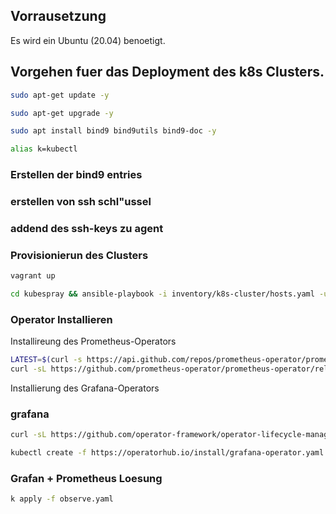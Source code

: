 ## Vorrausetzung
Es wird ein Ubuntu (20.04) benoetigt.
## Vorgehen fuer das Deployment des k8s Clusters.
```bash
sudo apt-get update -y
```

```bash
sudo apt-get upgrade -y
```

```bash
sudo apt install bind9 bind9utils bind9-doc -y
```

```bash
alias k=kubectl
```

### Erstellen der bind9 entries
### erstellen von ssh schl"ussel
### addend des ssh-keys zu agent
### Provisionierun des Clusters
```bash
vagrant up
```

```bash
cd kubespray && ansible-playbook -i inventory/k8s-cluster/hosts.yaml -u vagrant -b
```

### Operator Installieren
Installireung des Prometheus-Operators
```bash
LATEST=$(curl -s https://api.github.com/repos/prometheus-operator/prometheus-operator/releases/latest | jq -cr .tag_name)
curl -sL https://github.com/prometheus-operator/prometheus-operator/releases/download/${LATEST}/bundle.yaml | kubectl create -f -
```
Installierung des Grafana-Operators
### grafana
```bash
curl -sL https://github.com/operator-framework/operator-lifecycle-manager/releases/download/v0.26.0/install.sh | bash -s v0.26.0
```

```bash
kubectl create -f https://operatorhub.io/install/grafana-operator.yaml
```
### Grafan + Prometheus Loesung 

```bash
k apply -f observe.yaml
```
